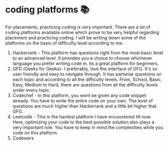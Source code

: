 # coding platforms :books:
For placements, practicing coding is very important. There are a lot of coding platforms available online which prove to be very helpful regarding placement and practicing coding. I will be writing down some of the platforms on the basis of difficulty level according to me. <br />
1. Hackerrank - This platform has questions right from the most basic level to an advanced level. It provides you a choice to choose whichever language you prefer writing code in. Its a great platform for beginners. <br />
2. GFG (Geeks for Geeks)- I preferably, love the interface of GFG. It's so user freindly and easy to navigate through. It has partwise questions on each topic and according to all the difficulty levels. From, School, Basic, Easy, Medium to Hard, there are questions from all the difficulty levels under every topic. <br />
3. Codechef - In this platform, you wont be given any code snippet already. You have to write the entire code on your own. The level of questions are much higher than Hackerrank and a little bit higher that GFG. <br />
4. Leetcode - This is the hardest platform I have encountered till now. Here, optimizing your code to the best possible solution also plays a very important role. You have to keep in mind the complexities while you code on this platform. <br />
5. Codewars
